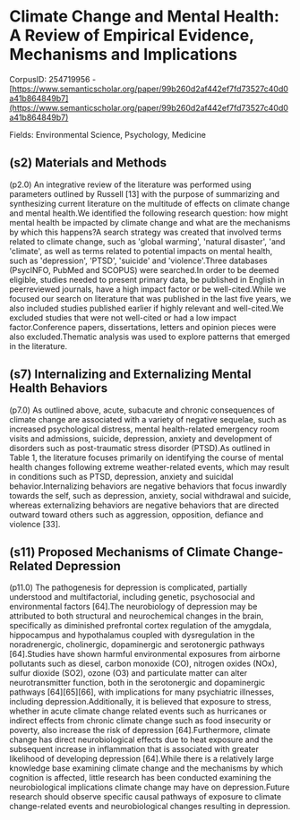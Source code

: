 # Climate Change and Mental Health: A Review of Empirical Evidence, Mechanisms and Implications

CorpusID: 254719956 - [https://www.semanticscholar.org/paper/99b260d2af442ef7fd73527c40d0a41b864849b7](https://www.semanticscholar.org/paper/99b260d2af442ef7fd73527c40d0a41b864849b7)

Fields: Environmental Science, Psychology, Medicine

## (s2) Materials and Methods
(p2.0) An integrative review of the literature was performed using parameters outlined by Russell [13] with the purpose of summarizing and synthesizing current literature on the multitude of effects on climate change and mental health.We identified the following research question: how might mental health be impacted by climate change and what are the mechanisms by which this happens?A search strategy was created that involved terms related to climate change, such as 'global warming', 'natural disaster', 'and 'climate', as well as terms related to potential impacts on mental health, such as 'depression', 'PTSD', 'suicide' and 'violence'.Three databases (PsycINFO, PubMed and SCOPUS) were searched.In order to be deemed eligible, studies needed to present primary data, be published in English in peerreviewed journals, have a high impact factor or be well-cited.While we focused our search on literature that was published in the last five years, we also included studies published earlier if highly relevant and well-cited.We excluded studies that were not well-cited or had a low impact factor.Conference papers, dissertations, letters and opinion pieces were also excluded.Thematic analysis was used to explore patterns that emerged in the literature.
## (s7) Internalizing and Externalizing Mental Health Behaviors
(p7.0) As outlined above, acute, subacute and chronic consequences of climate change are associated with a variety of negative sequelae, such as increased psychological distress, mental health-related emergency room visits and admissions, suicide, depression, anxiety and development of disorders such as post-traumatic stress disorder (PTSD).As outlined in Table 1, the literature focuses primarily on identifying the course of mental health changes following extreme weather-related events, which may result in conditions such as PTSD, depression, anxiety and suicidal behavior.Internalizing behaviors are negative behaviors that focus inwardly towards the self, such as depression, anxiety, social withdrawal and suicide, whereas externalizing behaviors are negative behaviors that are directed outward toward others such as aggression, opposition, defiance and violence [33].
## (s11) Proposed Mechanisms of Climate Change-Related Depression
(p11.0) The pathogenesis for depression is complicated, partially understood and multifactorial, including genetic, psychosocial and environmental factors [64].The neurobiology of depression may be attributed to both structural and neurochemical changes in the brain, specifically as diminished prefrontal cortex regulation of the amygdala, hippocampus and hypothalamus coupled with dysregulation in the noradrenergic, cholinergic, dopaminergic and serotonergic pathways [64].Studies have shown harmful environmental exposures from airborne pollutants such as diesel, carbon monoxide (CO), nitrogen oxides (NOx), sulfur dioxide (SO2), ozone (O3) and particulate matter can alter neurotransmitter function, both in the serotonergic and dopaminergic pathways [64][65][66], with implications for many psychiatric illnesses, including depression.Additionally, it is believed that exposure to stress, whether in acute climate change related events such as hurricanes or indirect effects from chronic climate change such as food insecurity or poverty, also increase the risk of depression [64].Furthermore, climate change has direct neurobiological effects due to heat exposure and the subsequent increase in inflammation that is associated with greater likelihood of developing depression [64].While there is a relatively large knowledge base examining climate change and the mechanisms by which cognition is affected, little research has been conducted examining the neurobiological implications climate change may have on depression.Future research should observe specific causal pathways of exposure to climate change-related events and neurobiological changes resulting in depression.
